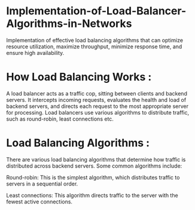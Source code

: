 # Implementation-of-Load-Balancer-Algorithms-in-Networks
 Implementation of effective load balancing algorithms that can optimize resource utilization, maximize throughput, minimize response time, and ensure high availability.

# How Load Balancing Works : 
 A load balancer acts as a traffic cop, sitting between clients and backend servers. It intercepts incoming requests, evaluates the health and load of backend servers, and directs each request to the most appropriate server for processing. Load balancers use various algorithms to distribute traffic, such as round-robin, least connections etc.

# Load Balancing Algorithms : 
 There are various load balancing algorithms that determine how traffic is distributed across backend servers. Some common algorithms include:
 
Round-robin: This is the simplest algorithm, which distributes traffic to servers in a sequential order.

Least connections: This algorithm directs traffic to the server with the fewest active connections.

